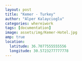 ```yaml
---
layout: post
title: "Kemer - Turkey"
author: "Alper Kalaycioglu"
categories: whereiwork
tags: [documentation]
image: assets/img/Kemer-Hotel.jpg
amp: true
location:
  latitude: 36.7077555555556
  longitude: 30.5723277777778
---
```

